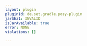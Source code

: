 ```yaml
---
layout: plugin
pluginId: de.set.gradle.posy-plugin
jarSha1: INVALID
isJarAvailable: true
error: NONE
violations: []

---
```

